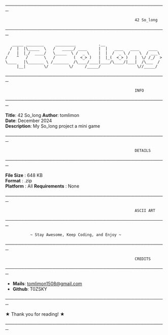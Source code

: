 ─────────────────────────────────────────────────── 

                                                             42 So_long
                       
───────────────────────────────────────────────────
```
   _____ ________     _________          .__                         
  /  |  |\_____  \   /   _____/ ____     |  |   ____   ____    ____  
 /   |  |_/  ____/   \_____  \ /  _ \    |  |  /  _ \ /    \  / ___\ 
/    ^   /       \   /        (  <_> )   |  |_(  <_> )   |  \/ /_/  >
\____   |\_______ \ /_______  /\____/____|____/\____/|___|  /\___  / 
     |__|        \/         \/     /_____/                \//_____/  
```
───────────────────────────────────────────────────

                                                             INFO

───────────────────────────────────────────────────

**Title**: 42 So_long 
**Author**: tomlimon  
**Date**: December 2024  
**Description**: My So_long project a mini game

───────────────────────────────────────────────────

                                                             DETAILS

───────────────────────────────────────────────────

**File Size**       : 648 KB  
**Format**          : .zip  
**Platform**        : All 
**Requirements**    : None

───────────────────────────────────────────────────

                                                             ASCII ART

───────────────────────────────────────────────────




               ~ Stay Awesome, Keep Coding, and Enjoy ~

───────────────────────────────────────────────────

                                                             CREDITS

───────────────────────────────────────────────────

- **Mails**: tomlimon1508@gmail.com  
- **Github**: T0ZSKY  

───────────────────────────────────────────────────

★ Thank you for reading! ★ 

───────────────────────────────────────────────────
